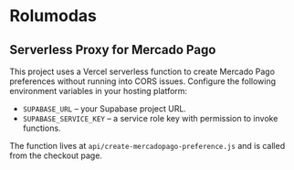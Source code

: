 # Rolumodas

## Serverless Proxy for Mercado Pago

This project uses a Vercel serverless function to create Mercado Pago
preferences without running into CORS issues. Configure the following
environment variables in your hosting platform:

- `SUPABASE_URL` – your Supabase project URL.
- `SUPABASE_SERVICE_KEY` – a service role key with permission to invoke
  functions.

The function lives at `api/create-mercadopago-preference.js` and is
called from the checkout page.
